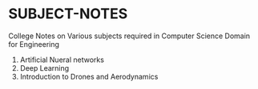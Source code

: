 # SUBJECT-NOTES
College Notes on Various subjects required in Computer Science Domain for Engineering
1. Artificial Nueral networks 
2. Deep Learning
3. Introduction to Drones and Aerodynamics
